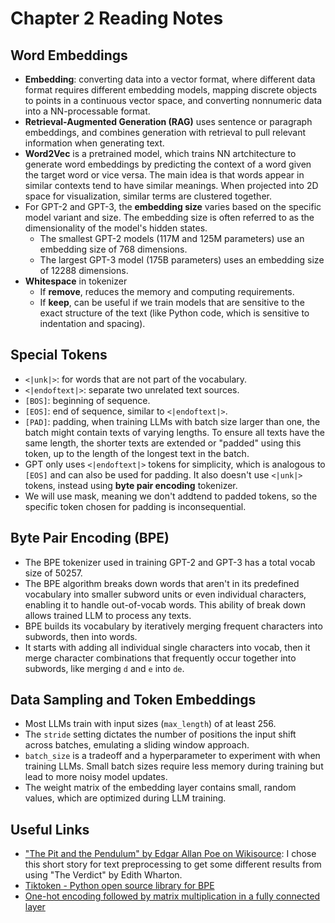 # Chapter 2 Reading Notes

## Word Embeddings
- **Embedding**: converting data into a vector format, where different data format requires different embedding models, mapping discrete objects to points in a continuous vector space, and converting nonnumeric data into a NN-processable format.
- **Retrieval-Augmented Generation (RAG)** uses sentence or paragraph embeddings, and combines generation with retrieval to pull relevant information when generating text.
- **Word2Vec** is a pretrained model, which trains NN artchitecture to generate word embeddings by predicting the context of a word given the target word or vice versa. The main idea is that words appear in similar contexts tend to have similar meanings. When projected into 2D space for visualization, similar terms are clustered together.
- For GPT-2 and GPT-3, the **embedding size** varies based on the specific model variant and size. The embedding size is often referred to as the dimensionality of the model's hidden states.
    - The smallest GPT-2 models (117M and 125M parameters) use an embedding size of 768 dimensions.
    - The largest GPT-3 model (175B parameters) uses an embedding size of 12288 dimensions.
- **Whitespace** in tokenizer
    - If **remove**, reduces the memory and computing requirements.
    - If **keep**, can be useful if we train models that are sensitive to the exact structure of the text (like Python code, which is sensitive to indentation and spacing).

## Special Tokens
- `<|unk|>`: for words that are not part of the vocabulary.
- `<|endoftext|>`: separate two unrelated text sources.
- `[BOS]`: beginning of sequence.
- `[EOS]`: end of sequence, similar to `<|endoftext|>`.
- `[PAD]`: padding, when training LLMs with batch size larger than one, the batch might contain texts of varying lengths. To ensure all texts have the same length, the shorter texts are extended or "padded" using this token, up to the length of the longest text in the batch.
- GPT only uses `<|endoftext|>` tokens for simplicity, which is analogous to `[EOS]` and can also be used for padding. It also doesn't use `<|unk|>` tokens, instead using **byte pair encoding** tokenizer.
- We will use mask, meaning we don't addtend to padded tokens, so the specific token chosen for padding is inconsequential.

## Byte Pair Encoding (BPE)
- The BPE tokenizer used in training GPT-2 and GPT-3 has a total vocab size of 50257. 
- The BPE algorithm breaks down words that aren't in its predefined vocabulary into smaller subword units or even individual characters, enabling it to handle out-of-vocab words. This ability of break down allows trained LLM to process any texts.
- BPE builds its vocabulary by iteratively merging frequent characters into subwords, then into words.
- It starts with adding all individual single characters into vocab, then it merge character combinations that frequently occur together into subwords, like merging `d` and `e` into `de`.

## Data Sampling and Token Embeddings
- Most LLMs train with input sizes (`max_length`) of at least 256.
- The `stride` setting dictates the number of positions the input shift across batches, emulating a sliding window approach.
- `batch_size` is a tradeoff and a hyperparameter to experiment with when training LLMs. Small batch sizes require less memory during training but lead to more noisy model updates.
- The weight matrix of the embedding layer contains small, random values, which are optimized during LLM training. 

## Useful Links
- ["The Pit and the Pendulum" by Edgar Allan Poe on Wikisource](https://en.wikisource.org/wiki/The_Works_of_the_Late_Edgar_Allan_Poe_(1850)/Volume_1/The_Pit_and_the_Pendulum): I chose this short story for text preprocessing to get some different results from using "The Verdict" by Edith Wharton.
- [Tiktoken - Python open source library for BPE](https://github.com/openai/tiktoken)
- [One-hot encoding followed by matrix multiplication in a fully connected layer](https://github.com/rasbt/LLMs-from-scratch/tree/main/ch02/03_bonus_embedding-vs-matmul)